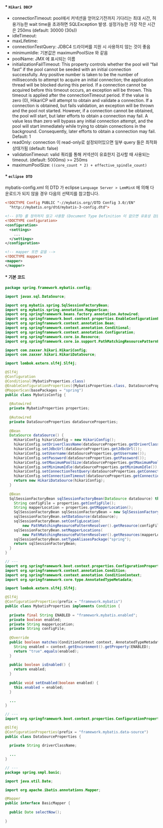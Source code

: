 #### * `Hikari DBCP`

- connectionTimeout: pool에서 커넥션을 얻어오기전까지 기다리는 최대 시간, 허용가능한 wait time을 초과하면 SQLException 발생. 설정가능한 가장 작은 시간은 250ms (default: 30000 (30s))
- idleTimeout: 
- maxLifetime: 
- connectionTestQuery: JDBC4 드라이버를 지원 시 사용하지 않는 것이 좋음
- minimumIdle: 기본값은 maximumPoolSize 와 같음
- poolName: JMX 에 표시되는 이름
- initializationFailTimeout: This property controls whether the pool will “fail fast” if the pool cannot be seeded with an initial connection successfully. Any positive number is taken to be the number of milliseconds to attempt to acquire an initial connection; the application thread will be blocked during this period. If a connection cannot be acquired before this timeout occurs, an exception will be thrown. This timeout is applied after the connectionTimeout period. If the value is zero (0), HikariCP will attempt to obtain and validate a connection. If a connection is obtained, but fails validation, an exception will be thrown and the pool not started. However, if a connection cannot be obtained, the pool will start, but later efforts to obtain a connection may fail. A value less than zero will bypass any initial connection attempt, and the pool will start immediately while trying to obtain connections in the background. Consequently, later efforts to obtain a connection may fail. Default: 1
- readOnly: connection 이 read-only로 설정되어있으면 일부 query 들은 최적화 상태가됨 (default: false)
- validationTimeout: valid 쿼리를 통해 커넥션이 유효한지 검사할 때 사용되는 timeout. (default: 5000ms) >= 250ms
- maximumPoolSize: `((core_count * 2) + effective_spindle_count)`

#### * `eclipse DTD`
mybatis-config.xml 의 DTD 가 eclipse `Language Server > LemMinX` 에 의해 다운로드가 되지 않을 경우 다음의 선택지를 참고합니다.
```xml
<!DOCTYPE Config PUBLIC "-//mybatis.org//DTD Config 3.0//EN" 
  "http://mybatis.org/dtd/mybatis-3-config.dtd">

<!-- DTD 를 정의하지 않고 사용함 (Document Type Definition 이 없으면 유효성 검증은 할 수 없음) -->
<!DOCTYPE configuration>
<configuration>
  <settings>
    ...
  </settings>
</configuration>

<!-- mapper 또한 같음 -->
<!DOCTYPE mapper>
<mapper>
</mapper>
```

#### * 기본 코드

```java
package spring.framework.mybatis.config;

import javax.sql.DataSource;

import org.mybatis.spring.SqlSessionFactoryBean;
import org.mybatis.spring.annotation.MapperScan;
import org.springframework.beans.factory.annotation.Autowired;
import org.springframework.boot.context.properties.EnableConfigurationProperties;
import org.springframework.context.annotation.Bean;
import org.springframework.context.annotation.Conditional;
import org.springframework.context.annotation.Configuration;
import org.springframework.core.io.Resource;
import org.springframework.core.io.support.PathMatchingResourcePatternResolver;

import com.zaxxer.hikari.HikariConfig;
import com.zaxxer.hikari.HikariDataSource;

import lombok.extern.slf4j.Slf4j;

@Slf4j
@Configuration
@Conditional(MybatisProperties.class)
@EnableConfigurationProperties({MybatisProperties.class, DataSourceProperties.class})
@MapperScan(basePackages = "spring")
public class MybatisConfig {
  
  @Autowired
  private MybatisProperties properties;
  
  @Autowired
  private DataSourceProperties dataSourceProperties;
  
  @Bean
  DataSource dataSource() {
    HikariConfig hikariConfig = new HikariConfig();
    hikariConfig.setDriverClassName(dataSourceProperties.getDriverClassName());
    hikariConfig.setJdbcUrl(dataSourceProperties.getJdbcUrl());
    hikariConfig.setUsername(dataSourceProperties.getUsername());
    hikariConfig.setPassword(dataSourceProperties.getPassword());
    hikariConfig.setMaximumPoolSize(dataSourceProperties.getMaximumPoolSize());
    hikariConfig.setMinimumIdle(dataSourceProperties.getMinimumIdle());
    hikariConfig.setConnectionTestQuery(dataSourceProperties.getConnectionTestQuery());
    hikariConfig.setConnectionTimeout(dataSourceProperties.getConnectionTimeout());
    return new HikariDataSource(hikariConfig);
  }
  
  @Bean
  SqlSessionFactoryBean sqlSessionFactoryBean(DataSource dataSource) throws Exception {
    String configFile = properties.getConfigFile();
    String mapperLocation = properties.getMapperLocation();
    SqlSessionFactoryBean sqlSessionFactoryBean = new SqlSessionFactoryBean();
    sqlSessionFactoryBean.setDataSource(dataSource);
    sqlSessionFactoryBean.setConfigLocation(
        new PathMatchingResourcePatternResolver().getResource(configFile));
    sqlSessionFactoryBean.setMapperLocations(
        new PathMatchingResourcePatternResolver().getResources(mapperLocation));
    sqlSessionFactoryBean.setTypeAliasesPackage("spring");
    return sqlSessionFactoryBean;
  }
}

// ---
import org.springframework.boot.context.properties.ConfigurationProperties;
import org.springframework.context.annotation.Condition;
import org.springframework.context.annotation.ConditionContext;
import org.springframework.core.type.AnnotatedTypeMetadata;

import lombok.extern.slf4j.Slf4j;

@Slf4j
@ConfigurationProperties(prefix = "framework.mybatis")
public class MybatisProperties implements Condition {
  
  private final String ENABLED = "framework.mybatis.enabled";
  private boolean enabled;
  private String mapperLocation;
  private String configFile;
  
  @Override 
  public boolean matches(ConditionContext context, AnnotatedTypeMetadata metadata) {
    String enabled = context.getEnvironment().getProperty(ENABLED);
    return "true".equals(enabled);
  }
  
  public boolean isEnabled() {
    return enabled;
  }
  
  public void setEnabled(boolean enabled) {
    this.enabled = enabled;
  }
  
  ...
}

// ---
import org.springframework.boot.context.properties.ConfigurationProperties;

@Slf4j
@ConfigurationProperties(prefix = "framework.mybatis.data-source")
public class DataSourceProperties {
  
  private String driverClassName;
  
  ...
}

// ---
package spring.smpl.basic;

import java.util.Date;

import org.apache.ibatis.annotations.Mapper;

@Mapper
public interface BasicMapper {
  
  public Date selectNow();
  
}
```

